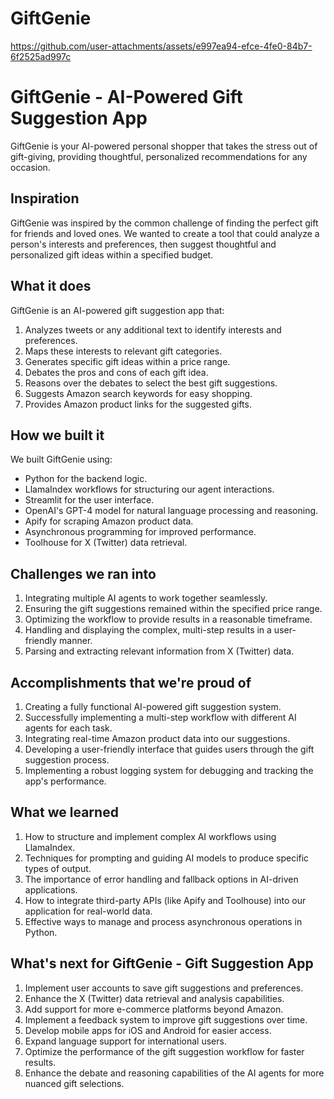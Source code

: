 # GiftGenie


https://github.com/user-attachments/assets/e997ea94-efce-4fe0-84b7-6f2525ad997c

# GiftGenie - AI-Powered Gift Suggestion App

GiftGenie is your AI-powered personal shopper that takes the stress out of gift-giving, providing thoughtful, personalized recommendations for any occasion.

## Inspiration
GiftGenie was inspired by the common challenge of finding the perfect gift for friends and loved ones. We wanted to create a tool that could analyze a person's interests and preferences, then suggest thoughtful and personalized gift ideas within a specified budget.

## What it does
GiftGenie is an AI-powered gift suggestion app that:

1. Analyzes tweets or any additional text to identify interests and preferences.
2. Maps these interests to relevant gift categories.
3. Generates specific gift ideas within a price range.
4. Debates the pros and cons of each gift idea.
5. Reasons over the debates to select the best gift suggestions.
6. Suggests Amazon search keywords for easy shopping.
7. Provides Amazon product links for the suggested gifts.

## How we built it
We built GiftGenie using:

- Python for the backend logic.
- LlamaIndex workflows for structuring our agent interactions.
- Streamlit for the user interface.
- OpenAI's GPT-4 model for natural language processing and reasoning.
- Apify for scraping Amazon product data.
- Asynchronous programming for improved performance.
- Toolhouse for X (Twitter) data retrieval.

## Challenges we ran into
1. Integrating multiple AI agents to work together seamlessly.
2. Ensuring the gift suggestions remained within the specified price range.
3. Optimizing the workflow to provide results in a reasonable timeframe.
4. Handling and displaying the complex, multi-step results in a user-friendly manner.
5. Parsing and extracting relevant information from X (Twitter) data.

## Accomplishments that we're proud of
1. Creating a fully functional AI-powered gift suggestion system.
2. Successfully implementing a multi-step workflow with different AI agents for each task.
3. Integrating real-time Amazon product data into our suggestions.
4. Developing a user-friendly interface that guides users through the gift suggestion process.
5. Implementing a robust logging system for debugging and tracking the app's performance.

## What we learned
1. How to structure and implement complex AI workflows using LlamaIndex.
2. Techniques for prompting and guiding AI models to produce specific types of output.
3. The importance of error handling and fallback options in AI-driven applications.
4. How to integrate third-party APIs (like Apify and Toolhouse) into our application for real-world data.
5. Effective ways to manage and process asynchronous operations in Python.

## What's next for GiftGenie - Gift Suggestion App
1. Implement user accounts to save gift suggestions and preferences.
2. Enhance the X (Twitter) data retrieval and analysis capabilities.
3. Add support for more e-commerce platforms beyond Amazon.
4. Implement a feedback system to improve gift suggestions over time.
5. Develop mobile apps for iOS and Android for easier access.
6. Expand language support for international users.
7. Optimize the performance of the gift suggestion workflow for faster results.
8. Enhance the debate and reasoning capabilities of the AI agents for more nuanced gift selections.
